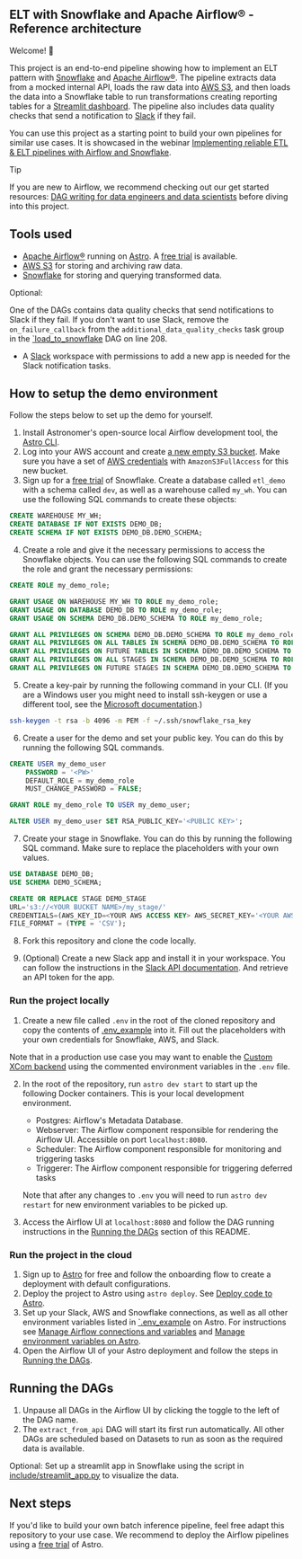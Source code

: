 ## ELT with Snowflake and Apache Airflow® - Reference architecture

Welcome! 🚀

This project is an end-to-end pipeline showing how to implement an ELT pattern with [Snowflake](https://www.snowflake.com/en/) and [Apache Airflow®](https://airflow.apache.org/). The pipeline extracts data from a mocked internal API, loads the raw data into [AWS S3](https://aws.amazon.com/s3/), and then loads the data into a Snowflake table to run transformations creating reporting tables for a [Streamlit dashboard](https://www.streamlit.io/). The pipeline also includes data quality checks that send a notification to [Slack](https://slack.com/) if they fail.

You can use this project as a starting point to build your own pipelines for similar use cases. It is showcased in the webinar [Implementing reliable ETL & ELT pipelines with Airflow and Snowflake](https://www.astronomer.io/events/webinars/implementing-reliable-etl-elt-pipelines-with-airflow-and-snowflake-video/).

> [!TIP]
> If you are new to Airflow, we recommend checking out our get started resources: [DAG writing for data engineers and data scientists](https://www.astronomer.io/events/webinars/dag-writing-for-data-engineers-and-data-scientists-video/) before diving into this project.

## Tools used

- [Apache Airflow®](https://airflow.apache.org/docs/apache-airflow/stable/index.html) running on [Astro](https://www.astronomer.io/product/). A [free trial](http://qrco.de/bfHv2Q) is available.
- [AWS S3](https://aws.amazon.com/s3/) for storing and archiving raw data.
- [Snowflake](https://www.snowflake.com/en/) for storing and querying transformed data.

Optional:

One of the DAGs contains data quality checks that send notifications to Slack if they fail. If you don't want to use Slack, remove the `on_failure_callback` from the `additional_data_quality_checks` task group in the [`load_to_snowflake](dags/load_to_snowflake.py) DAG on line 208.

- A [Slack](https://slack.com/) workspace with permissions to add a new app is needed for the Slack notification tasks.

## How to setup the demo environment

Follow the steps below to set up the demo for yourself.

1. Install Astronomer's open-source local Airflow development tool, the [Astro CLI](https://www.astronomer.io/docs/astro/cli/overview).
2. Log into your AWS account and create [a new empty S3 bucket](https://docs.aws.amazon.com/AmazonS3/latest/userguide/creating-bucket.html). Make sure you have a set of [AWS credentials](https://docs.aws.amazon.com/iam/) with `AmazonS3FullAccess` for this new bucket.
3. Sign up for a [free trial](https://trial.snowflake.com/?owner=SPN-PID-365384) of Snowflake. Create a database called `etl_demo` with a schema called `dev`, as well as a warehouse called `my_wh`. You can use the following SQL commands to create these objects:

```sql
CREATE WAREHOUSE MY_WH;
CREATE DATABASE IF NOT EXISTS DEMO_DB;
CREATE SCHEMA IF NOT EXISTS DEMO_DB.DEMO_SCHEMA;
```

4. Create a role and give it the necessary permissions to access the Snowflake objects. You can use the following SQL commands to create the role and grant the necessary permissions:

```sql
CREATE ROLE my_demo_role;

GRANT USAGE ON WAREHOUSE MY_WH TO ROLE my_demo_role;
GRANT USAGE ON DATABASE DEMO_DB TO ROLE my_demo_role;
GRANT USAGE ON SCHEMA DEMO_DB.DEMO_SCHEMA TO ROLE my_demo_role;

GRANT ALL PRIVILEGES ON SCHEMA DEMO_DB.DEMO_SCHEMA TO ROLE my_demo_role;
GRANT ALL PRIVILEGES ON ALL TABLES IN SCHEMA DEMO_DB.DEMO_SCHEMA TO ROLE my_demo_role;
GRANT ALL PRIVILEGES ON FUTURE TABLES IN SCHEMA DEMO_DB.DEMO_SCHEMA TO ROLE my_demo_role;
GRANT ALL PRIVILEGES ON ALL STAGES IN SCHEMA DEMO_DB.DEMO_SCHEMA TO ROLE my_demo_role;
GRANT ALL PRIVILEGES ON FUTURE STAGES IN SCHEMA DEMO_DB.DEMO_SCHEMA TO ROLE my_demo_role;
```

5. Create a key-pair by running the following command in your CLI. (If you are a Windows user you might need to install ssh-keygen or use a different tool, see the [Microsoft documentation](https://learn.microsoft.com/en-us/viva/glint/setup/sftp-ssh-key-gen).)

```bash
ssh-keygen -t rsa -b 4096 -m PEM -f ~/.ssh/snowflake_rsa_key
```

6. Create a user for the demo and set your public key. You can do this by running the following SQL commands.

```sql
CREATE USER my_demo_user
    PASSWORD = '<PW>'
    DEFAULT_ROLE = my_demo_role
    MUST_CHANGE_PASSWORD = FALSE;

GRANT ROLE my_demo_role TO USER my_demo_user;

ALTER USER my_demo_user SET RSA_PUBLIC_KEY='<PUBLIC KEY>';
```

7. Create your stage in Snowflake. You can do this by running the following SQL command. Make sure to replace the placeholders with your own values.

```sql
USE DATABASE DEMO_DB;
USE SCHEMA DEMO_SCHEMA;

CREATE OR REPLACE STAGE DEMO_STAGE
URL='s3://<YOUR BUCKET NAME>/my_stage/'
CREDENTIALS=(AWS_KEY_ID=<YOUR AWS ACCESS KEY> AWS_SECRET_KEY='<YOUR AWS SECRET KEY')
FILE_FORMAT = (TYPE = 'CSV');
```

8. Fork this repository and clone the code locally.

9. (Optional) Create a new Slack app and install it in your workspace. You can follow the instructions in the [Slack API documentation](https://api.slack.com/start). And retrieve an API token for the app.

### Run the project locally

1. Create a new file called `.env` in the root of the cloned repository and copy the contents of [.env_example](.env_example) into it. Fill out the placeholders with your own credentials for Snowflake, AWS, and Slack.

Note that in a production use case you may want to enable the [Custom XCom backend](https://www.astronomer.io/docs/learn/xcom-backend-tutorial) using the commented environment variables in the `.env` file.

2. In the root of the repository, run `astro dev start` to start up the following Docker containers. This is your local development environment.

    - Postgres: Airflow's Metadata Database.
    - Webserver: The Airflow component responsible for rendering the Airflow UI. Accessible on port `localhost:8080`.
    - Scheduler: The Airflow component responsible for monitoring and triggering tasks
    - Triggerer: The Airflow component responsible for triggering deferred tasks

    Note that after any changes to `.env` you will need to run `astro dev restart` for new environment variables to be picked up.

3. Access the Airflow UI at `localhost:8080` and follow the DAG running instructions in the [Running the DAGs](#running-the-dags) section of this README.

### Run the project in the cloud

1. Sign up to [Astro](https://www.astronomer.io/try-astro/?utm_source=learn-docs-reference-architectures&utm_medium=web&utm_campaign=free-trial) for free and follow the onboarding flow to create a deployment with default configurations.
2. Deploy the project to Astro using `astro deploy`. See [Deploy code to Astro](https://www.astronomer.io/docs/astro/deploy-code).
3. Set up your Slack, AWS and Snowflake connections, as well as all other environment variables listed in [`.env_example](.env_example) on Astro. For instructions see [Manage Airflow connections and variables](https://www.astronomer.io/docs/astro/manage-connections-variables) and [Manage environment variables on Astro](https://www.astronomer.io/docs/astro/manage-env-vars).
4. Open the Airflow UI of your Astro deployment and follow the steps in [Running the DAGs](#running-the-dags).

## Running the DAGs

1. Unpause all DAGs in the Airflow UI by clicking the toggle to the left of the DAG name.
2. The `extract_from_api` DAG will start its first run automatically. All other DAGs are scheduled based on Datasets to run as soon as the required data is available.

Optional: Set up a streamlit app in Snowflake using the script in [include/streamlit_app.py](include/streamlit_app.py) to visualize the data.

## Next steps

If you'd like to build your own batch inference pipeline, feel free adapt this repository to your use case. We recommend to deploy the Airflow pipelines using a [free trial](https://www.astronomer.io/try-astro/?utm_source=learn-docs-reference-architectures&utm_medium=web&utm_campaign=free-trial) of Astro.